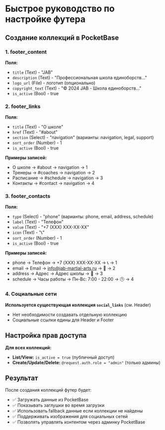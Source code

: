 # Быстрое руководство по настройке футера

## Создание коллекций в PocketBase

### 1. footer_content
**Поля:**
- `title` (Text) - "JAB"
- `description` (Text) - "Профессиональная школа единоборств..."
- `logo_url` (File) - логотип (опционально)
- `copyright_text` (Text) - "© 2024 JAB - Школа единоборств..."
- `is_active` (Bool) - true

### 2. footer_links
**Поля:**
- `title` (Text) - "О школе"
- `href` (Text) - "#about"
- `section` (Select) - "navigation" (варианты: navigation, legal, support)
- `sort_order` (Number) - 1
- `is_active` (Bool) - true

**Примеры записей:**
- О школе → #about → navigation → 1
- Тренеры → #coaches → navigation → 2
- Расписание → #schedule → navigation → 3
- Контакты → #contact → navigation → 4

### 3. footer_contacts
**Поля:**
- `type` (Select) - "phone" (варианты: phone, email, address, schedule)
- `label` (Text) - "Телефон"
- `value` (Text) - "+7 (XXX) XXX-XX-XX"
- `icon` (Text) - "📞"
- `sort_order` (Number) - 1
- `is_active` (Bool) - true

**Примеры записей:**
- phone → Телефон → +7 (XXX) XXX-XX-XX → 📞 → 1
- email → Email → info@jab-martial-arts.ru → 📧 → 2
- address → Адрес → Адрес школы → 📍 → 3
- schedule → Часы работы → Пн-Вс: 7:00 - 22:00 → 🕒 → 4

### 4. Социальные сети
**Используется существующая коллекция `social_links`** (см. Header)
- Нет необходимости создавать отдельную коллекцию
- Социальные ссылки едины для Header и Footer

## Настройка прав доступа

**Для всех коллекций:**
- **List/View:** `is_active = true` (публичный доступ)
- **Create/Update/Delete:** `@request.auth.role = "admin"` (только админы)

## Результат

После создания коллекций футер будет:
- ✅ Загружать данные из PocketBase
- ✅ Показывать заглушки во время загрузки
- ✅ Использовать fallback данные если коллекции не найдены
- ✅ Поддерживать изображения для социальных сетей
- ✅ Позволять управлять контентом через админку PocketBase
